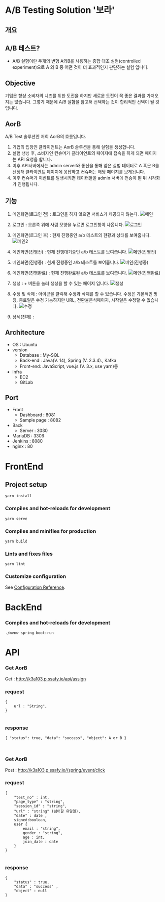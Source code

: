 A/B Testing Solution '보라'
===========================

## 개요

## A/B 테스트?

- A/B 실험이란 두개의 변형 A와B를 사용하는 종합 대조 실험(controlled experiment)으로 A 와 B 중 어떤 것이 더 효과적인지 판단하는 실험 입니다.

## Objective

기업은 항상 소비자의 니즈를 위한 도전을 하지만
새로운 도전이 꼭 좋은 결과를 가져오지는 않습니다.
그렇기 때문에 A/B 실험을 참고해 선택하는 것이 합리적인 선택이 될 것입니다.

## AorB

A/B Test 솔루션인 저희 AorB의 흐름입니다.

1. 기업의 입장인 클라이언트는 AorB 솔루션을 통해 실험을 생성합니다.
2. 실험 생성 후, 소비자인 컨슈머가 클라이언트의 페이지에 접속을 하게 되면 페이지는 API 요청을 합니다.
3. 이후 API서버에서는 admin server와 통신을 통해 얻은 실험 데이터로 A 혹은 B를 선정해 클라이언트 페이지에 응답하고 컨슈머는 해당 페이지를 보게됩니다.
4. 이후 컨슈머가 이벤트를 발생시키면 데이터들을 admin 서버에 전송이 된 뒤 시각화가 진행됩니다.

## 기능

1. 메인화면(로그인 전) : 로그인을 하지 않으면 서비스가 제공되지 않는다.
   ![메인](./images/메인.png)

2. 로그인 : 오른쪽 위에 사람 모양을 누르면 로그인창이 나옵니다.
   ![로그인](./images/로그인.png)

3. 메인화면(로그인 후) : 현재 진행중인 a/b 테스트의 현황과 상태를 보여줍니다.
   ![메인2](./images/메인2.png)

4. 메인화면(진행전) : 현재 진행대기중인 a/b 테스트를 보여줍니다.
   ![메인(진행전)](<./images/메인(진행전).png>)

5. 메인화면(진행중) : 현재 진행중인 a/b 테스트를 보여줍니다.
   ![메인(진행중)](<./images/메인(진행중).png>)

6. 메인화면(진행완료) : 현재 진행완료된 a/b 테스트를 보여줍니다.
   ![메인(진행완료)](<./images/메인(진행완료).png>)

7. 생성 : + 버튼을 눌러 생성을 할 수 있는 페이지 입니다.
   ![생성](./images/생성.png)

8. 수정 및 삭제 : 아이콘을 클릭해 수정과 삭제를 할 수 있습니다. 수정은 기본적인 명칭, 종료일은 수정 가능하지만 URL, 전환율분석페이지, 시작일은 수정할 수 없습니다.
   ![수정](./images/수정.png)

9. 상세(전체) :

## Architecture
- OS : Ubuntu
- version
    - Database : My-SQL
    - Back-end : Java(V. 14), Spring (V. 2.3.4)., Kafka
    - Front-end: JavaScript, vue.js (V. 3.x, use yarn)등
- infra
    - EC2
    - GitLab


## Port
- Front
    - Dashboard : 8081 
    - Sample page : 8082
- Back
    - Server : 3030
- MariaDB : 3306 
- Jenkins : 8080
- nginx : 80

# FrontEnd

## Project setup

```
yarn install
```

### Compiles and hot-reloads for development

```
yarn serve
```

### Compiles and minifies for production

```
yarn build
```

### Lints and fixes files

```
yarn lint
```

### Customize configuration

See [Configuration Reference](https://cli.vuejs.org/config/).

# BackEnd

### Compiles and hot-reloads for development

```
./mvnw spring-boot:run
```

API
=========

### Get AorB
Get : http://k3a103.p.ssafy.io/api/assign

### request
<pre>
<code>{
    url : "String",
}
</code>
</pre>

### response
<code>{
    "status": true, 
    "data": "success", 
    "object": A or B
 }

</code>
</pre>

### Get AorB
Post : http://k3a103.p.ssafy.io//spring/event/click

### request
<pre>
<code>{
    "test_no" : int,
    "page_type" : "string",
    "session_id" : "string",
    "url" : "string" (넘어갈 유알엘),
    "date" : date ,
    signed:boolean,
    user {
        email : "string",
        gender : "string",
        age : int,
        join_date : date
    }
}
</code>
</pre>

### response
<pre>
<code>{
    "status" : true,
    "data" : "success" ,
    "object" : null
} 
<code>
</pre>
